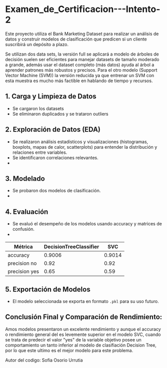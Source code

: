 # Examen_de_Certificacion---Intento-2

Este proyecto utiliza el Bank Marketing Dataset para realizar un análisis de datos y construir modelos de clasificación que predicen si un cliente suscribirá un depósito a plazo. 

Se utilizan dos data sets, la versión full se aplicará a modelo de árboles de decisión suelen ser eficientes para manejar datasets de tamaño moderado a grande, además usar el dataset completo (más datos) ayuda al árbol a aprender patrones más robustos y precisos. Para el otro modelo (Support Vector Machine (SVM)) la versión reducida ya que entrenar un SVM con esta muestra es mucho más factible en hablando de tiempo y recursos.

## 1. Carga y Limpieza de Datos
   - Se cargaron los datasets 
   - Se eliminaron duplicados y se trataron outliers 
## 2. Exploración de Datos (EDA)
   - Se realizaron análisis estadísticos y visualizaciones (histogramas, boxplots, mapas de calor, scatterplots) para entender la distribución y relaciones entre variables.
   - Se identificaron correlaciones relevantes.
- 
## 3. Modelado
   - Se probaron dos modelos de clasificación.
   - 
## 4. Evaluación
   - Se evaluó el desempeño de los modelos usando accuracy y matrices de confusión.
   - 
| Métrica                     |       DecisionTreeClassifier            | SVC        |
| --------------------------- | ------------------------------------- | -------------------- |
| accuracy                | 0.9006                                  | 0.9014                 |
| precision no   | 0.92 | 0.92 |
| precision yes | 0.65                                    |       0.59               |


## 5. Exportación de Modelos
   - El modelo seleccionada se exporta en formato `.pkl` para su uso futuro.

## Conclusión Final y Comparación de Rendimiento:

Amos modelos presentaron un excelente rendimiento y aunque el accuracy o rendimiento general del es levemente superior en el modelo SVC, cuando se trata de predecir el valor "yes" de la variable objetivo posee un comportamiento un tanto inferior al modelo de clasifiación Decision Tree, por lo que este ultimo es el mejor modelo para este problema.

Autor del codigo: Sofia Osorio Urrutia